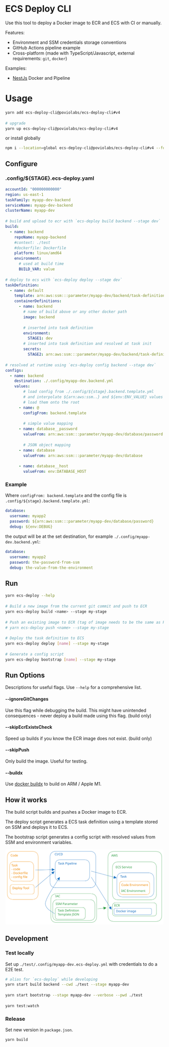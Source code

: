 # ECS Deploy CLI

Use this tool to deploy a Docker image to ECR and ECS with CI or manually.

Features:

- Environment and SSM credentials storage conventions
- GitHub Actions pipeline example
- Cross-platform (made with TypeScript/Javascript, external requirements: `git`, `docker`)


Examples:

- [NestJs](./examples/nestjs) Docker and Pipeline

# Usage

```bash
yarn add ecs-deploy-cli@poviolabs/ecs-deploy-cli#v4

# upgrade
yarn up ecs-deploy-cli@poviolabs/ecs-deploy-cli#v4
```

or install globally

```bash
npm i --location=global ecs-deploy-cli@poviolabs/ecs-deploy-cli#v4 --force
```

## Configure

### .config/${STAGE}.ecs-deploy.yaml
```yaml
accountId: "000000000000"
region: us-east-1
taskFamily: myapp-dev-backend
serviceName: myapp-dev-backend
clusterName: myapp-dev

# build and upload to ecr with `ecs-deploy build backend --stage dev`
build:
  - name: backend
    repoName: myapp-backend
    #context: ./test
    #dockerfile: Dockerfile
    platform: linux/amd64
    environment:
      # used at build time
      BUILD_VAR: value

# deploy to ecs with `ecs-deploy deploy --stage dev`
taskDefinition:
  - name: default
    template: arn:aws:ssm:::parameter/myapp-dev/backend/task-definition
    containerDefinitions:
      - name: backend
        # name of build above or any other docker path
        image: backend

        # inserted into task definition
        environment:
          STAGE1: dev
        # inserted into task definition and resolved at task init
        secrets:
          STAGE2: arn:aws:ssm:::parameter/myapp-dev/backend/task-definition

# resolved at runtime using `ecs-deploy config backend --stage dev`
configs:
  - name: backend
    destination: ./.config/myapp-dev.backend.yml
    values:
        # load config from ./.config/${stage}.backend.template.yml
        # and interpolate ${arn:aws:ssm..} and ${env:ENV_VALUE} values
        # load them onto the root
      - name: @
        configFrom: backend.template

        # simple value mapping
      - name: database__password
        valueFrom: arn:aws:ssm:::parameter/myapp-dev/database/password
        
        # JSON object mapping
      - name: database
        valueFrom: arn:aws:ssm:::parameter/myapp-dev/database
        
      - name: database__host
        valueFrom: env:DATABASE_HOST
```

### Example

Where `configFrom: backend.template` and the config file is `.config/${stage}.backend.template.yml`:

```yaml
database:
  username: myapp2
  password: ${arn:aws:ssm:::parameter/myapp-dev/database/password}
  debug: ${env:DEBUG}
```

the output will be at the set destination, for example `./.config/myapp-dev.backend.yml`:

```yaml
database:
  username: myapp2
  password: the-password-from-ssm
  debug: the-value-from-the-environment
```


## Run

```bash
yarn ecs-deploy --help

# Build a new image from the current git commit and push to ECR 
yarn ecs-deploy build <name> --stage my-stage

# Push an existing image to ECR (tag of image needs to be the same as RELEASE or the git commit hash )
# yarn ecs-deploy push <name> --stage my-stage

# Deploy the task definition to ECS
yarn ecs-deploy deploy [name] --stage my-stage

# Generate a config script
yarn ecs-deploy bootstrap [name] --stage my-stage
```

## Run Options

Descriptions for useful flags. Use `--help` for a comprehensive list.

#### --ignoreGitChanges

Use this flag while debugging the build. This might have unintended consequences - never deploy a build made using this flag. (build only)

#### --skipEcrExistsCheck

Speed up builds if you know the ECR image does not exist. (build only)

#### --skipPush

Only build the image. Useful for testing.

#### --buildx

Use [docker buildx](https://docs.docker.com/buildx/working-with-buildx/) to build on ARM / Apple M1.

## How it works

The build script builds and pushes a Docker image to ECR. 

The deploy script generates a ECS task definition using a template stored on SSM and deploys it to ECS.

The bootstrap script generates a config script with resolved values from SSM and environment variables.

<img src="./docs/arch-overview.svg">

## Development

### Test locally

Set up `./test/.config/myapp-dev.ecs-deploy.yml` with credentials to do a E2E test.

```bash
# alias for `ecs-deploy` while developing
yarn start build backend --cwd ./test --stage myapp-dev

yarn start bootstrap --stage myapp-dev --verbose --pwd ./test

yarn test:watch
```

### Release

Set new version in `package.json`.

```bash
yarn build
```
